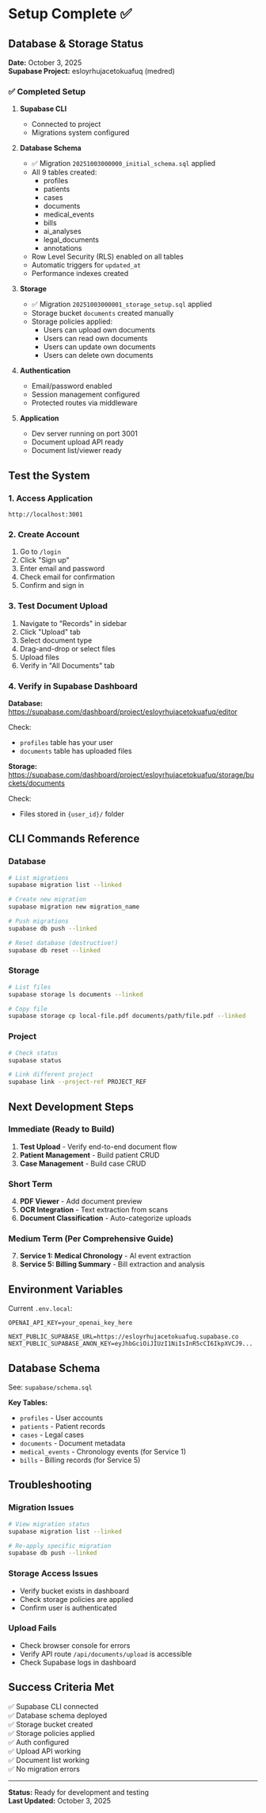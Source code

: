 # Setup Complete ✅

## Database & Storage Status

**Date:** October 3, 2025  
**Supabase Project:** esloyrhujacetokuafuq (medred)

### ✅ Completed Setup

1. **Supabase CLI**
   - Connected to project
   - Migrations system configured
   
2. **Database Schema**
   - ✅ Migration `20251003000000_initial_schema.sql` applied
   - All 9 tables created:
     - profiles
     - patients
     - cases
     - documents
     - medical_events
     - bills
     - ai_analyses
     - legal_documents
     - annotations
   - Row Level Security (RLS) enabled on all tables
   - Automatic triggers for `updated_at`
   - Performance indexes created

3. **Storage**
   - ✅ Migration `20251003000001_storage_setup.sql` applied
   - Storage bucket `documents` created manually
   - Storage policies applied:
     - Users can upload own documents
     - Users can read own documents
     - Users can update own documents
     - Users can delete own documents

4. **Authentication**
   - Email/password enabled
   - Session management configured
   - Protected routes via middleware

5. **Application**
   - Dev server running on port 3001
   - Document upload API ready
   - Document list/viewer ready

## Test the System

### 1. Access Application
```
http://localhost:3001
```

### 2. Create Account
1. Go to `/login`
2. Click "Sign up"
3. Enter email and password
4. Check email for confirmation
5. Confirm and sign in

### 3. Test Document Upload
1. Navigate to "Records" in sidebar
2. Click "Upload" tab
3. Select document type
4. Drag-and-drop or select files
5. Upload files
6. Verify in "All Documents" tab

### 4. Verify in Supabase Dashboard

**Database:**
https://supabase.com/dashboard/project/esloyrhujacetokuafuq/editor

Check:
- `profiles` table has your user
- `documents` table has uploaded files

**Storage:**
https://supabase.com/dashboard/project/esloyrhujacetokuafuq/storage/buckets/documents

Check:
- Files stored in `{user_id}/` folder

## CLI Commands Reference

### Database
```bash
# List migrations
supabase migration list --linked

# Create new migration
supabase migration new migration_name

# Push migrations
supabase db push --linked

# Reset database (destructive!)
supabase db reset --linked
```

### Storage
```bash
# List files
supabase storage ls documents --linked

# Copy file
supabase storage cp local-file.pdf documents/path/file.pdf --linked
```

### Project
```bash
# Check status
supabase status

# Link different project
supabase link --project-ref PROJECT_REF
```

## Next Development Steps

### Immediate (Ready to Build)
1. **Test Upload** - Verify end-to-end document flow
2. **Patient Management** - Build patient CRUD
3. **Case Management** - Build case CRUD

### Short Term
4. **PDF Viewer** - Add document preview
5. **OCR Integration** - Text extraction from scans
6. **Document Classification** - Auto-categorize uploads

### Medium Term (Per Comprehensive Guide)
7. **Service 1: Medical Chronology** - AI event extraction
8. **Service 5: Billing Summary** - Bill extraction and analysis

## Environment Variables

Current `.env.local`:
```
OPENAI_API_KEY=your_openai_key_here

NEXT_PUBLIC_SUPABASE_URL=https://esloyrhujacetokuafuq.supabase.co
NEXT_PUBLIC_SUPABASE_ANON_KEY=eyJhbGciOiJIUzI1NiIsInR5cCI6IkpXVCJ9...
```

## Database Schema

See: `supabase/schema.sql`

**Key Tables:**
- `profiles` - User accounts
- `patients` - Patient records
- `cases` - Legal cases
- `documents` - Document metadata
- `medical_events` - Chronology events (for Service 1)
- `bills` - Billing records (for Service 5)

## Troubleshooting

### Migration Issues
```bash
# View migration status
supabase migration list --linked

# Re-apply specific migration
supabase db push --linked
```

### Storage Access Issues
- Verify bucket exists in dashboard
- Check storage policies are applied
- Confirm user is authenticated

### Upload Fails
- Check browser console for errors
- Verify API route `/api/documents/upload` is accessible
- Check Supabase logs in dashboard

## Success Criteria Met

✅ Supabase CLI connected  
✅ Database schema deployed  
✅ Storage bucket created  
✅ Storage policies applied  
✅ Auth configured  
✅ Upload API working  
✅ Document list working  
✅ No migration errors  

---

**Status:** Ready for development and testing  
**Last Updated:** October 3, 2025

